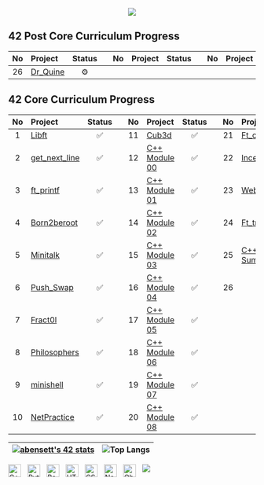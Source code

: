 <p align="center"><img src="https://i.imgur.com/A6bWGFl.gif"/></p>

 
## 42 Post Core Curriculum Progress 
| No  | Project                                     | Status |   | No  | Project                                   | Status |   | No  | Project                        | Status |
| :-: | :------------------------------------------ | :----: | - | :-: | :---------------------------------------- | :----: | - | :-: | :----------------------------- | :----: |
 | 26 |         [Dr_Quine](../../../25.-Dr_Quine)       |    ⚙️    |

## 42 Core Curriculum Progress 
| No  | Project                                     | Status |   | No  | Project                                   | Status |   | No  | Project                        | Status |
| :-: | :------------------------------------------ | :----: | - | :-: | :---------------------------------------- | :----: | - | :-: | :----------------------------- | :----: |
| 1   | [Libft](../../../1.-Libft )               | ✅ || 11 | [Cub3d](../../../11.-Cub3d)                           | ✅ |  | 21  | [Ft_containers](../../../21.-Ft_containers)|   ✅  |
| 2 | [get_next_line](../../../2.-Get_Next_Line)| ✅ || 12 | [C++ Module 00](../../../12.-C00 )   |  ✅    |   | 22   | [Inception](../../../22.-Inception)                 | ✅     |
| 3   | [ft_printf](../../../3.-Printf)           | ✅ || 13  | [C++ Module 01](../../../13.CPP-Module-01 )  |  ✅   |   | 23| [Webserv](../../../23.-Webserv)                          | ✅      |
| 4   | [Born2beroot](../../../4.-Born2beroot)    | ✅ || 14  | [C++ Module 02](../../../14.CPP-Module-02 )|  ✅   |   | 24 | [Ft_transcendance](../../../21.-Ft_containers)                        |✅     |
| 5  | [Minitalk](../../../5.-Minitalk )          | ✅ || 15  | [C++ Module 03](../../../15.CPP-Module-03 ) | ✅    |   | 25 |    [C++ Piscine Summary](../../../CPP_Piscine_Summary)                   |   ✅    |
| 6  | [Push_Swap](../../../6.-Push_Swap )        | ✅ || 16  | [C++ Module 04](../../../16.CPP-Module-04 ) | ✅    |   | 26 |        |    |
| 7  | [Fract0l](../../../7.-Fract-ol)             | ✅ || 17 |[C++ Module 05](../../../17.CPP-Module-05 ) | ✅     |   |     |                                |         |
| 8  | [Philosophers](../../../8.-Philosophers )  | ✅ || 18  | [C++ Module 06](../../../18.CPP-Module-06 ) | ✅     |   |     |                                |         |
| 9  | [minishell](../../../9.-Minishell )        | ✅ || 19  | [C++ Module 07](../../../19.CPP-Module-07 ) | ✅    |   |     |                                |         | 
| 10   | [NetPractice](../../../10.-Netpractice)              | ✅|| 20  | [C++ Module 08](../../../20.CPP-Module-08)  |  ✅  |   |     |                                |         |


|[![abensett's 42 stats](https://badge42.vercel.app/api/v2/cl2kphwtw001609lj618zqbhx/stats?cursusId=21&coalitionId=45)](https://github.com/JaeSeoKim/badge42)|![Top Langs](https://github-readme-stats.vercel.app/api/top-langs/?username=abensett&show_icons=true&theme=dark)|
|---|---|

<img  src="https://user-images.githubusercontent.com/85625233/189534404-9aa57a75-0245-44d3-bd26-72a09251c6bc.svg" style="justify-content: center;" />
<!-- 
<img align="left" alt="C" title="C" width="26px" src="https://user-images.githubusercontent.com/85625233/189532064-41f90749-da6f-4caa-9c01-f5b12af5ef22.png" style="padding-right:10px;" /> -->
<img align="left" alt="C++" title="C++" width="26px" src="https://upload.wikimedia.org/wikipedia/commons/thumb/1/18/ISO_C%2B%2B_Logo.svg/1280px-ISO_C%2B%2B_Logo.svg.png" style="padding-right:10px;" />
<img align="left" alt="Python" title="Python" width="26px" src="https://upload.wikimedia.org/wikipedia/commons/thumb/c/c3/Python-logo-notext.svg/1280px-Python-logo-notext.svg.png" style="padding-right:10px;" />
<!-- <img align="left" alt="Ocaml" title="Ocaml" width="26px" src="https://user-images.githubusercontent.com/85625233/189532438-379cae19-396a-4725-ad57-a8907ee853e2.png" style="padding-right:10px;" /> -->

<!-- <img align="left" alt="Linux" title="Linux" width="26px" src="https://upload.wikimedia.org/wikipedia/commons/3/35/Tux.svg" style="padding-right:10px;" /> -->
<img align="left" alt="Bash" title="Bash" width="26px" src="https://upload.wikimedia.org/wikipedia/commons/4/4b/Bash_Logo_Colored.svg" style="padding-right:10px;" />

  
<!-- <img align="left" alt="Visual Studio Code" title="VS Code" width="26px" src="https://cdn.jsdelivr.net/gh/devicons/devicon/icons/vscode/vscode-original.svg" style="padding-right:10px;" />
<img align="left" alt="Vim" title="Vim" width="26px" src="https://user-images.githubusercontent.com/85625233/189532226-df2ad681-94cd-41fe-a5e1-cf8cdcb40747.png" style="padding-right:10px;" /> -->

<img align="left" alt="HTML5" title="HTML" width="26px" src="https://cdn.jsdelivr.net/gh/devicons/devicon/icons/html5/html5-original.svg" style="padding-right:10px;" />
<img align="left" alt="CSS3" title="CSS" width="26px" src="https://cdn.jsdelivr.net/gh/devicons/devicon/icons/css3/css3-original.svg" style="padding-right:10px;" />
<!-- <img align="left" alt="Postgresql" title="PostgreSQL" width="26px" src="https://upload.wikimedia.org/wikipedia/commons/thumb/2/29/Postgresql_elephant.svg/langfr-1280px-Postgresql_elephant.svg.png" style="padding-right:10px;" /> -->
<!-- 
<img align="left" alt="Git" title="Git" width="26px" src="https://cdn.jsdelivr.net/gh/devicons/devicon/icons/git/git-original.svg" style="padding-right:10px;" />
<img align="left" alt="GitHub" title="Github" width="26px" src="https://user-images.githubusercontent.com/3369400/139447912-e0f43f33-6d9f-45f8-be46-2df5bbc91289.png" style="padding-right:10px;" /> -->
<img align="left" alt="Notion" title="Notion" width="26px" src="https://user-images.githubusercontent.com/85625233/190932420-1a30a0db-59bb-4c16-961b-1d79054c3db3.png" style="padding-right:10px;" />
<img align="left" alt="Obsidian" title="Obsidian" width="26px" src="https://user-images.githubusercontent.com/85625233/190932434-5c254182-7ca8-4e18-9fb2-a462f52626b8.png" style="padding-right:10px;" />
<!-- <img align="left" alt="Airtable" title="Airtable" width="26px" src="https://user-images.githubusercontent.com/85625233/190932466-8a0827dc-0642-477c-bf35-a2d805497841.png" style="padding-right:10px;" />.      -->

<!--
**Abensett/Abensett** is a ✨ _special_ ✨ repository because its `README.md` (this file) appears on your GitHub profile.
 
Here are some ideas to get you started:

- 🔭 I’m currently working on ...
- 🌱 I’m currently learning ...
- 👯 I’m looking to collaborate on ...
- 🤔 I’m looking for help with ...
- 💬 Ask me about ...
- 📫 How to reach me: ...
- 😄 Pronouns: ...
- ⚡ Fun fact: ...
-->
 
